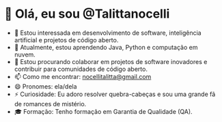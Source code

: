 # 👋 Olá, eu sou @Talittanocelli

- 👀 Estou interessada em desenvolvimento de software, inteligência artificial e projetos de código aberto.
- 🌱 Atualmente, estou aprendendo Java, Python e computação em nuvem.
- 💞️ Estou procurando colaborar em projetos de software inovadores e contribuir para comunidades de código aberto.
- 📫 Como me encontrar: nocellitalitta@gmail.com
- 😄 Pronomes: ela/dela
- ⚡ Curiosidade: Eu adoro resolver quebra-cabeças e sou uma grande fã de romances de mistério.
- 🎓 Formação: Tenho formação em Garantia de Qualidade (QA).
